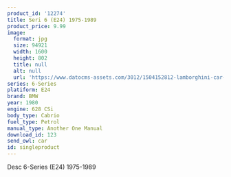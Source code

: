 ```yaml
---
product_id: '12274'
title: Seri 6 (E24) 1975-1989
product_price: 9.99
image:
  format: jpg
  size: 94921
  width: 1600
  height: 802
  title: null
  alt: null
  url: 'https://www.datocms-assets.com/3012/1504152812-lamborghini-car-images-download-58-with-lamborghini-car-images-download.jpg?'
series: 6-Series
platiform: E24
brand: BMW
year: 1980
engine: 628 CSi
body_type: Cabrio
fuel_type: Petrol
manual_type: Another One Manual
download_id: 123
send_owl: car
id: singleproduct
---
```


Desc 6-Series (E24) 1975-1989